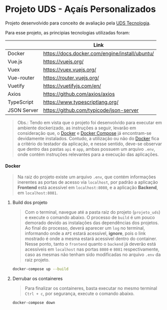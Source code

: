 # Projeto UDS - Açaís Personalizados
Projeto desenvolvido para conceito de avaliação pela [UDS Tecnologia](https://uds.com.br/).

Para esse projeto, as principias tecnologias utilizadas foram:

|             |Link                                           |
|-------------|-----------------------------------------------|
|Docker       |https://docs.docker.com/engine/install/ubuntu/ |
|Vue.js       |https://vuejs.org/                             |
|Vuex         |https://vuex.vuejs.org/                        |
|Vue-router   |https://router.vuejs.org/                      |
|Vuetify      |https://vuetifyjs.com/en/                      |
|Axios        |https://github.com/axios/axios                 |
|TypeScript   |https://www.typescriptlang.org/                |
|JSON Server  |https://github.com/typicode/json-server        |

> Obs.: Tendo em vista que o projeto foi desenvolvido para executar em ambiente dockerizado, as instruções a seguir, levarão em consideração que, o [Docker](https://docs.docker.com/engine/install/ubuntu/
) e [Docker Compose](https://docs.docker.com/compose/install/) já encontram-se devidamente instalados.
> Contudo, a utilização ou não do [Docker](https://docs.docker.com/engine/install/ubuntu/
) fica a critério do testador da aplicação, e nesse sentido, deve-se observar que dentro das pastas `api` e `app`, ambas possuem um arquivo `.env`, onde contém instruções relevantes para a execução das aplicações.

#### Docker
> Na raiz do projeto existe um arquivo `.env`, que contém informações inerentes as portas de acesso via `localhost`, por padrão a aplicação **Frontend** está acessível em `localhost:8080`, e a aplicação **Backend**, em `localhost:8081`.

1. Build dos projeto
    > Com o terminal, navegue até a pasta raiz do projeto (`projeto_uds`) e execute o comando abaixo. O processo de `build` é um pouco demorado devido as instalações das dependências dos projetos. Ao final do processo, deverá aparecer um `log` no terminal, informando onde a `API` estará acessível, **ignore**, pois o link mostrado é onde a mesma estará acessível dentro do container. Nesse ponto, tanto o `frontend` quanto o `backend` já deverão está acessíveis em `localhost` nas portas `8080` e `8081` respectivamente, caso as mesmas não tenham sido modificadas no arquivo `.env` da raiz projeto.
    ```bash
    docker-compose up --build
    ```

2. Derrubar os containeres
    > Para finalizar os containeres, basta executar no mesmo terminal `Ctrl + c`, por segurança, execute o comando abaixo.
    ```bash
    docker-compose down
    ```
